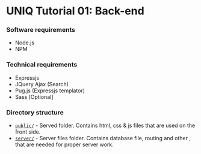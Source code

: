 # UNIQ Tutorial 01: Back-end
### Software requirements
- Node.js
- NPM

### Technical requirements
- Expressjs
- JQuery Ajax (Search)
- Pug.js (Expressjs templator)
- Sass [Optional]

### Directory structure
- [`public/`](./public) - Served folder. Contains html, css & js files that are used on the front side.
- [`server/`](./server) - Server files folder. Contains database file, routing and other , that are needed for proper server work.

